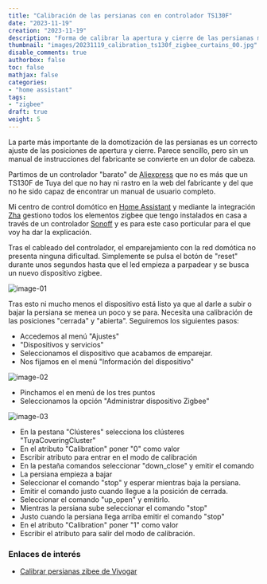 ```yaml
---
title: "Calibración de las persianas con en controlador TS130F"
date: "2023-11-19"
creation: "2023-11-19"
description: "Forma de calibrar la apertura y cierre de las persianas mediante zha y el controlador TS130F de Tuya"
thumbnail: "images/20231119_calibration_ts130f_zigbee_curtains_00.jpg"
disable_comments: true
authorbox: false
toc: false
mathjax: false
categories:
- "home assistant"
tags:
- "zigbee"
draft: true
weight: 5
---
```

La parte más importante de la domotización de las persianas es un correcto ajuste de las posiciones de apertura y cierre. Parece sencillo, pero sin un manual de instrucciones del fabricante se convierte en un dolor de cabeza.
<!--more-->

Partimos de un controlador "barato" de [Aliexpress] que no es más que un TS130F de Tuya del que no hay ni rastro en la web del fabricante y del que no he sido capaz de encontrar un manual de usuario completo.

Mi centro de control domótico en [Home Assistant] y mediante la integración [Zha] gestiono todos los elementos zigbee que tengo instalados en casa a través de un controlador [Sonoff] y es para este caso porticular para el que voy ha dar la explicación.

Tras el cableado del controlador, el emparejamiento con la red domótica no presenta ninguna dificultad. Simplemente se pulsa el botón de "reset" durante unos segundos hasta que el led empieza a parpadear y se busca un nuevo dispositivo zigbee.

![image-01]

Tras esto ni mucho menos el dispositivo está listo ya que al darle a subir o bajar la persiana se menea un poco y se para. Necesita una calibración de las posiciones "cerrada" y "abierta". Seguiremos los siguientes pasos:

- Accedemos al menú "Ajustes"
- "Dispositivos y servicios"
- Seleccionamos el dispositivo que acabamos de emparejar.
- Nos fijamos en el menú "Información del dispositivo"

![image-02]

- Pinchamos el en menú de los tres puntos
- Seleccionamos la opción "Administrar dispositivo Zigbee"

![image-03]

- En la pestana "Clústeres" selecciona los clústeres "TuyaCoveringCluster"
- En el atributo "Calibration" poner "0" como valor
- Escribir atributo para entrar en el modo de calibración
- En la pestaña comandos seleccionar "down_close" y emitir el comando
- La persiana empieza a bajar
- Seleccionar el comando "stop" y esperar mientras baja la persiana.
- Emitir el comando justo cuando llegue a la posición de cerrada.
- Seleccionar el comando "up_open" y emitirlo.
- Mientras la persiana sube seleccionar el comando "stop"
- Justo cuando la persiana llega arriba emitir el comando "stop"
- En el atributo "Calibration" poner "1" como valor
- Escribir el atributo para salir del modo de calibración.




### Enlaces de interés
- [Calibrar persianas zibee de Vivogar](https://www.youtube.com/watch?v=AYZHKyLMS8w)

[Aliexpress]: https://es.aliexpress.com/item/1005005225077998.html?spm=a2g0o.order_list.order_list_main.24.6d91194dVqAnVc&gatewayAdapt=glo2esp
[Home Assistant]: https://www.home-assistant.io/
[Sonoff]: https://sonoff.tech/product/gateway-and-sensors/sonoff-zigbee-3-0-usb-dongle-plus-e/
[Zha]: https://www.home-assistant.io/integrations/zha/

[image-01]: /images/20231119_calibration_ts130f_zigbee_curtains_01.jpg
[image-02]: /images/20231119_calibration_ts130f_zigbee_curtains_02.jpg
[image-03]: /images/20231119_calibration_ts130f_zigbee_curtains_03.jpg



